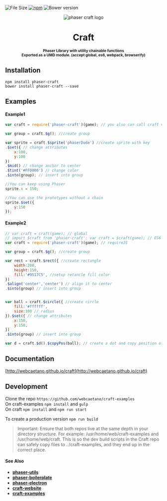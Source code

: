 ![File Size][filesize-url]
[![npm][npm-img]][npm-url]
![Bower version][bower-url]

<p align="center">
	<img alt="phaser craft logo" src="http://i.imgur.com/qQTPPu7.png">
</p>

<h1 align="center"> Craft </h1>

<p align="center">
	<strong>
		<sub>
		Phaser Library with utility chainable functions<br>
		Exported as a UMD module. (accept global, es6, webpack, browserify)
		</sub>
	</strong>
</p>


## Installation

```
npm install phaser-craft
bower install phaser-craft --save
```

## Examples 

#### Example1 

```javascript
var craft = require('phaser-craft')(game); // you also can call craft via global var

var group = craft.$g(); //create group

var sprite = craft.$sprite('phaserDude') //create sprite with key
.$set({ // change attributes
	x:100,
	y:100
})
.$mid() // change anchor to center
.$tint('#FF0000') // change color
.$into(group); // insert into group

//You can keep using Phaser
sprite.x = 150;

//You can use the prototypes without a chain
sprite.$set({
	y:150
});
```

#### Example2

```javascript
// var craft = craft(game); // global
// import $craft from 'phaser-craft'; var craft = $craft(game); // ES6
var craft = require('phaser-craft')(game); // requireJS

var group = craft.$g(); //create group

var rect = craft.$rect({ //create rectangle
	width:200,
	height:150,
	fill:'#9517C5', //setup retancle fill color
})
.$align('center','center') // align it to center 
.$into(group) // insert into group 


var ball = craft.$circle({ //create circle
	fill:'#ffffff',
	size:100 // radius
}).$set({ // change attributes
	x:150,
	y:150,
})
.$into(group) // insert into group 

var d = craft.$d().$copyPos(ball); // create a dot and copy position of ball
```

## Documentation 

[http://webcaetano.github.io/craft](http://webcaetano.github.io/craft)

## Development 

Clone the repo `https://github.com/webcaetano/craft-examples`<br>
On craft-examples `npm install` and `gulp`<br>
On craft `npm install` and `npm run start` <br>

To create a production version `npm run build`

> Important: Ensure that both repos live at the same depth in your directory structure. For example: /usr/home/web/craft-examples and /usr/home/web/craft. This is so the dev build scripts in the Craft repo can safely copy files to ../craft-examples, and they end up in the correct place.


#### See Also
- [**phaser-utils**](https://github.com/webcaetano/phaser-utils)
- [**phaser-boilerplate**](https://github.com/webcaetano/phaser-boilerplate)
- [**phaser-electron**](https://github.com/webcaetano/phaser-electron)
- [**craft-website**](https://github.com/webcaetano/craft-website)
- [**craft-examples**](https://github.com/webcaetano/craft-examples)

[npm-url]: https://npmjs.org/package/phaser-craft
[npm-img]: https://img.shields.io/npm/v/phaser-craft.svg?style=flat-square
[filesize-url]: https://img.shields.io/github/size/webcaetano/craft/build/phaser-craft.min.js.svg?style=flat-square&color=green
[bower-url]: https://img.shields.io/bower/v/phaser-craft.svg?style=flat-square

